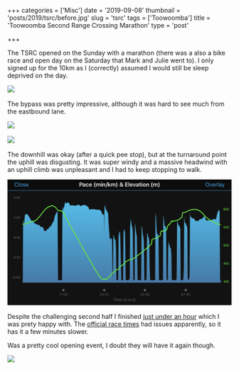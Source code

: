 +++
categories = ['Misc']
date = '2019-09-08'
thumbnail = 'posts/2019/tsrc/before.jpg'
slug = 'tsrc'
tags = ['Toowoomba']
title = 'Toowoomba Second Range Crossing Marathon'
type = 'post'

+++

The TSRC opened on the Sunday with a marathon (there was a also a bike race and open day on the Saturday that Mark and Julie went to). I only signed up for the 10km as I (correctly) assumed I would still be sleep deprived on the day.

![](before.jpg)

The bypass was pretty impressive, although it was hard to see much from the eastbound lane.

![](bridge.jpg)

![](viaduct.jpg)

The downhill was okay (after a quick pee stop), but at the turnaround point the uphill was disgusting. It was super windy and a massive headwind with an uphill climb was unpleasant and I had to keep stopping to walk.

![](pace.png)

Despite the challenging second half I finished [just under an hour](https://www.strava.com/activities/2688817635) which I was prety happy with. The [official race times](http://www.racetecresults.com/myresults.aspx?uid=16228-100-3-11559) had issues apparently, so it has it a few minutes slower.

Was a pretty cool opening event, I doubt they will have it again though.

![](finish.jpg)
